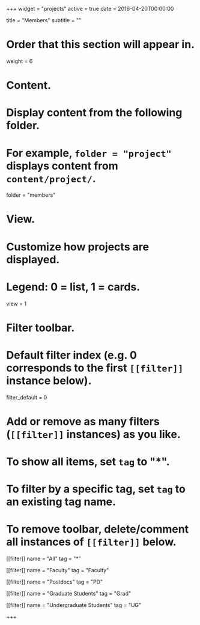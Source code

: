 +++
widget = "projects"
active = true
date = 2016-04-20T00:00:00

title = "Members"
subtitle = ""

# Order that this section will appear in.
weight = 6

# Content.
# Display content from the following folder.
# For example, `folder = "project"` displays content from `content/project/`.
folder = "members"

# View.
# Customize how projects are displayed.
# Legend: 0 = list, 1 = cards.
view = 1

# Filter toolbar.

# Default filter index (e.g. 0 corresponds to the first `[[filter]]` instance below).
filter_default = 0

# Add or remove as many filters (`[[filter]]` instances) as you like.
# To show all items, set `tag` to "*".
# To filter by a specific tag, set `tag` to an existing tag name.
# To remove toolbar, delete/comment all instances of `[[filter]]` below.
[[filter]]
  name = "All"
  tag = "*"

[[filter]]
  name = "Faculty"
  tag = "Faculty"

[[filter]]
  name = "Postdocs"
  tag = "PD"

[[filter]]
  name = "Graduate Students"
  tag = "Grad"

[[filter]]
  name = "Undergraduate Students"
  tag = "UG"

+++
